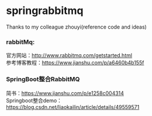 # springrabbitmq

Thanks to my colleague zhouyi(reference code and ideas)

### rabbitMq:  
官方网站：http://www.rabbitmq.com/getstarted.html  
参考博客教程：https://www.jianshu.com/p/a6460b4b155f  
### SpringBoot整合RabbitMQ
简书：https://www.jianshu.com/p/e1258c004314  
Springboot整合demo：https://blog.csdn.net/liaokailin/article/details/49559571